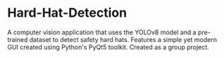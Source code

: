 # Hard-Hat-Detection
A computer vision application that uses the YOLOv8 model and a pre-trained dataset to detect safety hard hats. Features a simple yet modern GUI created using Python's PyQt5 toolkit. Created as a group project.
